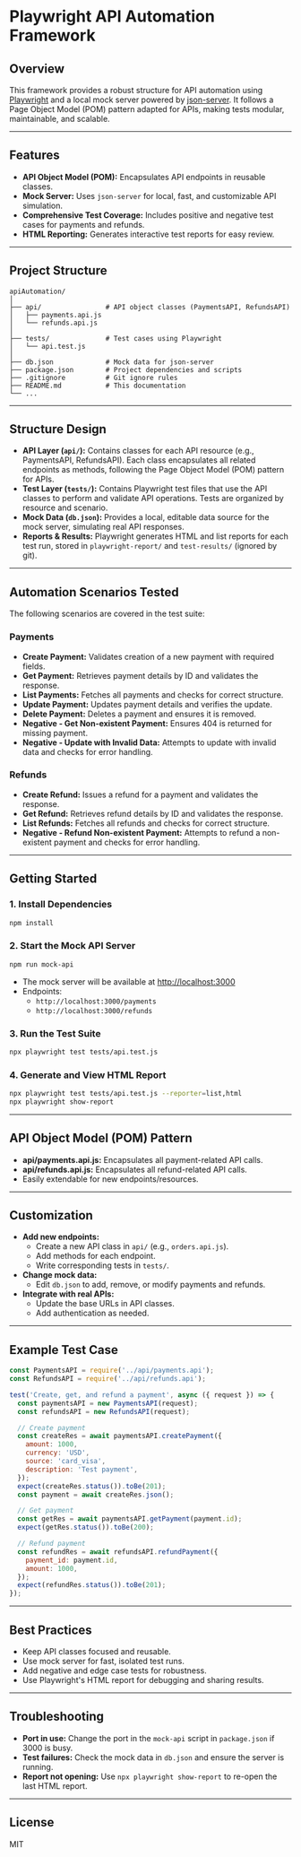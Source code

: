# Playwright API Automation Framework

## Overview
This framework provides a robust structure for API automation using [Playwright](https://playwright.dev/) and a local mock server powered by [json-server](https://github.com/typicode/json-server). It follows a Page Object Model (POM) pattern adapted for APIs, making tests modular, maintainable, and scalable.

---

## Features
- **API Object Model (POM):** Encapsulates API endpoints in reusable classes.
- **Mock Server:** Uses `json-server` for local, fast, and customizable API simulation.
- **Comprehensive Test Coverage:** Includes positive and negative test cases for payments and refunds.
- **HTML Reporting:** Generates interactive test reports for easy review.

---

## Project Structure
```
apiAutomation/
│
├── api/                # API object classes (PaymentsAPI, RefundsAPI)
│   ├── payments.api.js
│   └── refunds.api.js
│
├── tests/              # Test cases using Playwright
│   └── api.test.js
│
├── db.json             # Mock data for json-server
├── package.json        # Project dependencies and scripts
├── .gitignore          # Git ignore rules
├── README.md           # This documentation
└── ...
```

---

## Structure Design
- **API Layer (`api/`):** Contains classes for each API resource (e.g., PaymentsAPI, RefundsAPI). Each class encapsulates all related endpoints as methods, following the Page Object Model (POM) pattern for APIs.
- **Test Layer (`tests/`):** Contains Playwright test files that use the API classes to perform and validate API operations. Tests are organized by resource and scenario.
- **Mock Data (`db.json`):** Provides a local, editable data source for the mock server, simulating real API responses.
- **Reports & Results:** Playwright generates HTML and list reports for each test run, stored in `playwright-report/` and `test-results/` (ignored by git).

---

## Automation Scenarios Tested
The following scenarios are covered in the test suite:

### Payments
- **Create Payment:** Validates creation of a new payment with required fields.
- **Get Payment:** Retrieves payment details by ID and validates the response.
- **List Payments:** Fetches all payments and checks for correct structure.
- **Update Payment:** Updates payment details and verifies the update.
- **Delete Payment:** Deletes a payment and ensures it is removed.
- **Negative - Get Non-existent Payment:** Ensures 404 is returned for missing payment.
- **Negative - Update with Invalid Data:** Attempts to update with invalid data and checks for error handling.

### Refunds
- **Create Refund:** Issues a refund for a payment and validates the response.
- **Get Refund:** Retrieves refund details by ID and validates the response.
- **List Refunds:** Fetches all refunds and checks for correct structure.
- **Negative - Refund Non-existent Payment:** Attempts to refund a non-existent payment and checks for error handling.

---

## Getting Started

### 1. Install Dependencies
```bash
npm install
```

### 2. Start the Mock API Server
```bash
npm run mock-api
```
- The mock server will be available at [http://localhost:3000](http://localhost:3000)
- Endpoints:
  - `http://localhost:3000/payments`
  - `http://localhost:3000/refunds`

### 3. Run the Test Suite
```bash
npx playwright test tests/api.test.js
```

### 4. Generate and View HTML Report
```bash
npx playwright test tests/api.test.js --reporter=list,html
npx playwright show-report
```

---

## API Object Model (POM) Pattern
- **api/payments.api.js:** Encapsulates all payment-related API calls.
- **api/refunds.api.js:** Encapsulates all refund-related API calls.
- Easily extendable for new endpoints/resources.

---

## Customization
- **Add new endpoints:**
  - Create a new API class in `api/` (e.g., `orders.api.js`).
  - Add methods for each endpoint.
  - Write corresponding tests in `tests/`.
- **Change mock data:**
  - Edit `db.json` to add, remove, or modify payments and refunds.
- **Integrate with real APIs:**
  - Update the base URLs in API classes.
  - Add authentication as needed.

---

## Example Test Case
```js
const PaymentsAPI = require('../api/payments.api');
const RefundsAPI = require('../api/refunds.api');

test('Create, get, and refund a payment', async ({ request }) => {
  const paymentsAPI = new PaymentsAPI(request);
  const refundsAPI = new RefundsAPI(request);

  // Create payment
  const createRes = await paymentsAPI.createPayment({
    amount: 1000,
    currency: 'USD',
    source: 'card_visa',
    description: 'Test payment',
  });
  expect(createRes.status()).toBe(201);
  const payment = await createRes.json();

  // Get payment
  const getRes = await paymentsAPI.getPayment(payment.id);
  expect(getRes.status()).toBe(200);

  // Refund payment
  const refundRes = await refundsAPI.refundPayment({
    payment_id: payment.id,
    amount: 1000,
  });
  expect(refundRes.status()).toBe(201);
});
```

---

## Best Practices
- Keep API classes focused and reusable.
- Use mock server for fast, isolated test runs.
- Add negative and edge case tests for robustness.
- Use Playwright's HTML report for debugging and sharing results.

---

## Troubleshooting
- **Port in use:** Change the port in the `mock-api` script in `package.json` if 3000 is busy.
- **Test failures:** Check the mock data in `db.json` and ensure the server is running.
- **Report not opening:** Use `npx playwright show-report` to re-open the last HTML report.

---

## License
MIT 